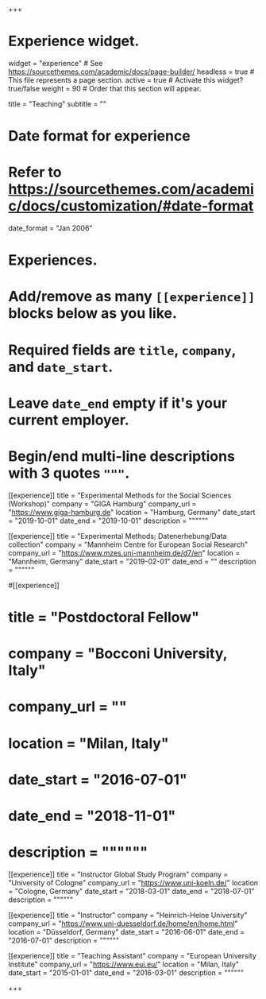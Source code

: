 +++
# Experience widget.
widget = "experience"  # See https://sourcethemes.com/academic/docs/page-builder/
headless = true  # This file represents a page section.
active = true  # Activate this widget? true/false
weight = 90  # Order that this section will appear.

title = "Teaching"
subtitle = ""

# Date format for experience
#   Refer to https://sourcethemes.com/academic/docs/customization/#date-format
date_format = "Jan 2006"

# Experiences.
#   Add/remove as many `[[experience]]` blocks below as you like.
#   Required fields are `title`, `company`, and `date_start`.
#   Leave `date_end` empty if it's your current employer.
#   Begin/end multi-line descriptions with 3 quotes `"""`.

[[experience]]
  title = "Experimental Methods for the Social Sciences (Workshop)"
  company = "GIGA Hamburg"
  company_url = "https://www.giga-hamburg.de"
  location = "Hamburg, Germany"
  date_start = "2019-10-01"
  date_end = "2019-10-01"
  description = """"""
  
[[experience]]
  title = "Experimental Methods; Datenerhebung/Data collection"
  company = "Mannheim Centre for European Social Research"
  company_url = "https://www.mzes.uni-mannheim.de/d7/en"
  location = "Mannheim, Germany"
  date_start = "2019-02-01"
  date_end = ""
  description = """"""

#[[experience]]
#  title = "Postdoctoral Fellow"
#  company = "Bocconi University, Italy"
#  company_url = ""
#  location = "Milan, Italy"
#  date_start = "2016-07-01"
#  date_end = "2018-11-01"
#  description = """"""

[[experience]]
  title = "Instructor Global Study Program"
  company = "University of Cologne"
  company_url = "https://www.uni-koeln.de/"
  location = "Cologne, Germany"
  date_start = "2018-03-01"
  date_end = "2018-07-01"
  description = """"""
  
[[experience]]
  title = "Instructor"
  company = "Heinrich-Heine University"
  company_url = "https://www.uni-duesseldorf.de/home/en/home.html"
  location = "Düsseldorf, Germany"
  date_start = "2016-06-01"
  date_end = "2016-07-01"
  description = """"""
  
[[experience]]
  title = "Teaching Assistant"
  company = "European University Institute"
  company_url = "https://www.eui.eu/"
  location = "Milan, Italy"
  date_start = "2015-01-01"
  date_end = "2016-03-01"
  description = """"""
  


+++
